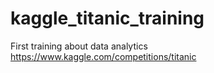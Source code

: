 # kaggle_titanic_training  
First training about data analytics  
https://www.kaggle.com/competitions/titanic
